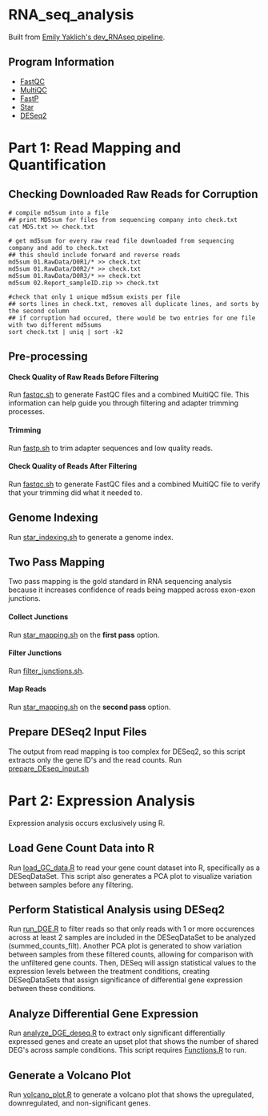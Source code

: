 # RNA_seq_analysis
Built from [Emily Yaklich's dev_RNAseq pipeline](https://github.com/emilyyaklich/dev_RNAseq). 
## Program Information
+ [FastQC](https://www.bioinformatics.babraham.ac.uk/projects/fastqc/)
+ [MultiQC](https://seqera.io/multiqc/)
+ [FastP](https://academic.oup.com/bioinformatics/article/34/17/i884/5093234)
+ [Star](https://physiology.med.cornell.edu/faculty/skrabanek/lab/angsd/lecture_notes/STARmanual.pdf)
+ [DESeq2](https://bioconductor.org/packages/devel/bioc/vignettes/DESeq2/inst/doc/DESeq2.html)
# Part 1: Read Mapping and Quantification
## Checking Downloaded Raw Reads for Corruption
```
# compile md5sum into a file
## print MD5sum for files from sequencing company into check.txt 
cat MD5.txt >> check.txt

# get md5sum for every raw read file downloaded from sequencing company and add to check.txt
## this should include forward and reverse reads
md5sum 01.RawData/D0R1/* >> check.txt
md5sum 01.RawData/D0R2/* >> check.txt
md5sum 01.RawData/D0R3/* >> check.txt
md5sum 02.Report_sampleID.zip >> check.txt

#check that only 1 unique md5sum exists per file
## sorts lines in check.txt, removes all duplicate lines, and sorts by the second column
## if corruption had occured, there would be two entries for one file with two different md5sums
sort check.txt | uniq | sort -k2
```
## Pre-processing
#### Check Quality of Raw Reads Before Filtering
Run [fastqc.sh](https://github.com/madeline-gwin/RNA_seq_analysis/blob/main/shell_scripts/fastqc.sh) to generate FastQC files and a combined MuitiQC file. This information can help guide you through filtering and adapter trimming processes. 
#### Trimming
Run [fastp.sh](https://github.com/madeline-gwin/RNA_seq_analysis/blob/main/shell_scripts/fastp.sh) to trim adapter sequences and low quality reads. 
#### Check Quality of Reads After Filtering
Run [fastqc.sh](https://github.com/madeline-gwin/RNA_seq_analysis/blob/main/shell_scripts/fastqc.sh) to generate FastQC files and a combined MuitiQC file to verify that your trimming did what it needed to. 

## Genome Indexing
Run [star_indexing.sh](https://github.com/madeline-gwin/RNA_seq_analysis/blob/main/shell_scripts/star_indexing.sh) to generate a genome index. 

## Two Pass Mapping
Two pass mapping is the gold standard in RNA sequencing analysis because it increases confidence of reads being mapped across exon-exon junctions.
#### Collect Junctions
Run [star_mapping.sh](https://github.com/madeline-gwin/RNA_seq_analysis/blob/main/shell_scripts/star_mapping.sh) on the **first pass** option. 
#### Filter Junctions
Run [filter_junctions.sh](https://github.com/madeline-gwin/RNA_seq_analysis/blob/main/shell_scripts/filter_junctions.sh).
#### Map Reads
Run [star_mapping.sh](https://github.com/madeline-gwin/RNA_seq_analysis/blob/main/shell_scripts/star_mapping.sh) on the **second pass** option.

## Prepare DESeq2 Input Files
The output from read mapping is too complex for DESeq2, so this script extracts only the gene ID's and the read counts.
Run [prepare_DEseq_input.sh](https://github.com/madeline-gwin/RNA_seq_analysis/blob/main/shell_scripts/prepare_DEseq_input.sh)

# Part 2: Expression Analysis
Expression analysis occurs exclusively using R. 

## Load Gene Count Data into R
Run [load_GC_data.R](https://github.com/madeline-gwin/RNA_seq_analysis/blob/main/R_scripts/load_GC_data.R) to read your gene count dataset into R, specifically as a DESeqDataSet. This script also generates a PCA plot to visualize variation between samples before any filtering.

## Perform Statistical Analysis using DESeq2
Run [run_DGE.R](https://github.com/madeline-gwin/RNA_seq_analysis/blob/main/R_scripts/run_DGE.R) to filter reads so that only reads with 1 or more occurences across at least 2 samples are included in the DESeqDataSet to be analyzed (summed_counts_filt). Another PCA plot is generated to show variation between samples from these filtered counts, allowing for comparison with the unfiltered gene counts. Then, DESeq will assign statistical values to the expression levels between the treatment conditions, creating DESeqDataSets that assign significance of differential gene expression between these conditions.

## Analyze Differential Gene Expression 
Run [analyze_DGE_deseq.R](https://github.com/madeline-gwin/RNA_seq_analysis/blob/main/R_scripts/analyze_DGE_deseq.R) to extract only significant differentially expressed genes and create an upset plot that shows the number of shared DEG's across sample conditions. This script requires [Functions.R](https://github.com/madeline-gwin/RNA_seq_analysis/blob/main/R_scripts/Functions.R) to run. 

## Generate a Volcano Plot
Run [volcano_plot.R](https://github.com/madeline-gwin/RNA_seq_analysis/blob/main/R_scripts/volcano_plot.R) to generate a volcano plot that shows the upregulated, downregulated, and non-significant genes. 
